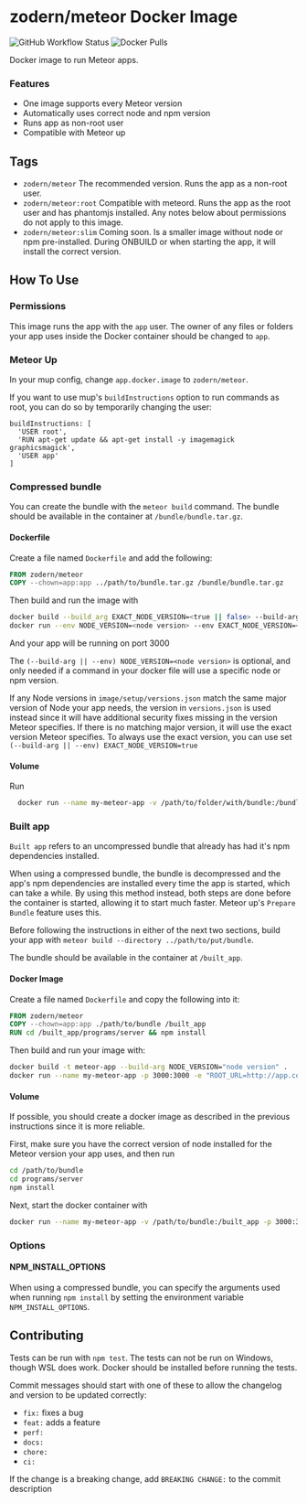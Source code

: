 zodern/meteor Docker Image
===

![GitHub Workflow Status](https://img.shields.io/github/workflow/status/zodern/meteor-docker/Test-Publish) ![Docker Pulls](https://img.shields.io/docker/pulls/zodern/meteor)

Docker image to run Meteor apps.

### Features

- One image supports every Meteor version
- Automatically uses correct node and npm version
- Runs app as non-root user
- Compatible with Meteor up

## Tags

- `zodern/meteor` The recommended version. Runs the app as a non-root user.
- `zodern/meteor:root` Compatible with meteord. Runs the app as the root user and has phantomjs installed. Any notes below about permissions do not apply to this image.
- `zodern/meteor:slim` Coming soon. Is a smaller image without node or npm pre-installed. During ONBUILD or when starting the app, it will install the correct version.

## How To Use

### Permissions

This image runs the app with the `app` user. The owner of any files or folders your app uses inside the Docker container should be changed to `app`.

### Meteor Up

In your mup config, change `app.docker.image` to `zodern/meteor`.

If you want to use mup's `buildInstructions` option to run commands as root, you can do so by temporarily changing the user:

```
buildInstructions: [
  'USER root',
  'RUN apt-get update && apt-get install -y imagemagick graphicsmagick',
  'USER app'
]
```

### Compressed bundle

You can create the bundle with the `meteor build` command. The bundle should be available in the container at `/bundle/bundle.tar.gz`.

#### Dockerfile

Create a file named `Dockerfile` and add the following:

```Dockerfile
FROM zodern/meteor
COPY --chown=app:app ../path/to/bundle.tar.gz /bundle/bundle.tar.gz
```

Then build and run the image with

```bash
docker build --build_arg EXACT_NODE_VERSION=<true || false> --build-arg NODE_VERSION=<node version> -t meteor-app .
docker run --env NODE_VERSION=<node version> --env EXACT_NODE_VERSION=<true || false> --name my-meteor-app meteor-app
```

And your app will be running on port 3000

The `(--build-arg || --env) NODE_VERSION=<node version>` is optional, and only needed if a command in your docker file will use a specific node or npm version.

If any Node versions in `image/setup/versions.json` match the same major version of Node your app needs, the version in `versions.json` is used instead since it will have additional security fixes missing in the version Meteor specifies. If there is no matching major version, it will use the exact version Meteor specifies. To always use the exact version, you can use set `(--build-arg || --env) EXACT_NODE_VERSION=true`

#### Volume

Run

```bash
  docker run --name my-meteor-app -v /path/to/folder/with/bundle:/bundle -p 3000:3000 -e "ROOT_URL=http://app.com" zodern/meteor
```

### Built app

`Built app` refers to an uncompressed bundle that already has had it's npm dependencies installed.

When using a compressed bundle, the bundle is decompressed and the app's npm dependencies are installed every time the app is started, which can take a while. By using this method instead, both steps are done before the container is started, allowing it to start much faster. Meteor up's `Prepare Bundle` feature uses this.

Before following the instructions in either of the next two sections, build your app with `meteor build --directory ../path/to/put/bundle`.

The bundle should be available in the container at `/built_app`.

#### Docker Image

Create a file named `Dockerfile` and copy the following into it:

```Dockerfile
FROM zodern/meteor
COPY --chown=app:app ./path/to/bundle /built_app
RUN cd /built_app/programs/server && npm install
```

Then build and run your image with:

```bash
docker build -t meteor-app --build-arg NODE_VERSION="node version" .
docker run --name my-meteor-app -p 3000:3000 -e "ROOT_URL=http://app.com" meteor-app
```

#### Volume

If possible, you should create a docker image as described in the previous instructions since it is more reliable.

First, make sure you have the correct version of node installed for the Meteor version your app uses, and then run

```bash
cd /path/to/bundle
cd programs/server
npm install
```

Next, start the docker container with

```bash
docker run --name my-meteor-app -v /path/to/bundle:/built_app -p 3000:3000 -e "ROOT_URL=http://app.com" zodern/meteor
```

### Options

#### NPM_INSTALL_OPTIONS

When using a compressed bundle, you can specify the arguments used when running `npm install` by setting the environment variable `NPM_INSTALL_OPTIONS`.

## Contributing

Tests can be run with `npm test`. The tests can not be run on Windows, though WSL does work. Docker should be installed before running the tests.

Commit messages should start with one of these to allow the changelog and version to be updated correctly:

- `fix:` fixes a bug
- `feat:` adds a feature
- `perf:`
- `docs:`
- `chore:` 
- `ci:`

If the change is a breaking change, add `BREAKING CHANGE:` to the commit description
